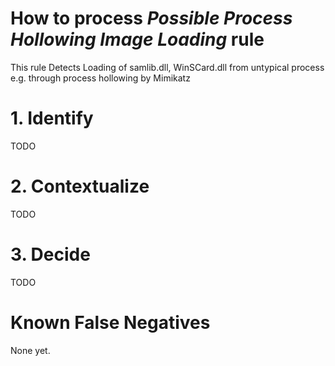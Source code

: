 # How to process *Possible Process Hollowing Image Loading* rule
This rule Detects Loading of samlib.dll, WinSCard.dll from untypical process e.g. through process hollowing by Mimikatz

# 1. Identify
TODO

# 2. Contextualize
TODO

# 3. Decide
TODO

# Known False Negatives
None yet.
